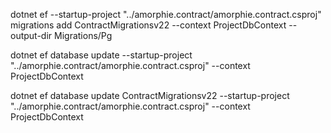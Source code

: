 dotnet ef --startup-project "../amorphie.contract/amorphie.contract.csproj" migrations add ContractMigrationsv22 --context ProjectDbContext --output-dir Migrations/Pg

dotnet ef database update --startup-project "../amorphie.contract/amorphie.contract.csproj"  --context ProjectDbContext

dotnet ef database update ContractMigrationsv22 --startup-project "../amorphie.contract/amorphie.contract.csproj"  --context ProjectDbContext
 